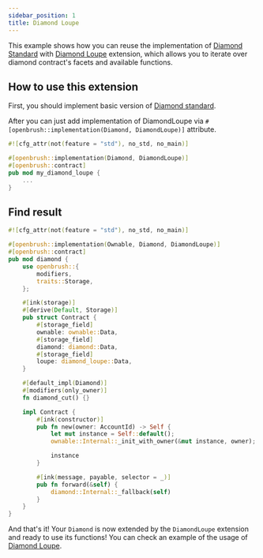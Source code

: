 ```yaml
---
sidebar_position: 1
title: Diamond Loupe
---
```


This example shows how you can reuse the implementation of [Diamond Standard](https://github.com/727-Ventures/openbrush-contracts/tree/main/contracts/src/upgradeability/diamond) with [Diamond Loupe](https://github.com/727-Ventures/openbrush-contracts/blob/main/contracts/src/upgradeability/diamond/extensions/diamond_loupe.rs) extension, which allows you to iterate over diamond contract's facets and available functions.

## How to use this extension

First, you should implement basic version of [Diamond standard](/smart-contracts/diamond).

After you can just add implementation of DiamondLoupe via `#[openbrush::implementation(Diamond, DiamondLoupe)]` attribute.

```rust
#![cfg_attr(not(feature = "std"), no_std, no_main)]

#[openbrush::implementation(Diamond, DiamondLoupe)]
#[openbrush::contract]
pub mod my_diamond_loupe {
    ...
}
```

## Find result

```rust
#![cfg_attr(not(feature = "std"), no_std, no_main)]

#[openbrush::implementation(Ownable, Diamond, DiamondLoupe)]
#[openbrush::contract]
pub mod diamond {
    use openbrush::{
        modifiers,
        traits::Storage,
    };

    #[ink(storage)]
    #[derive(Default, Storage)]
    pub struct Contract {
        #[storage_field]
        ownable: ownable::Data,
        #[storage_field]
        diamond: diamond::Data,
        #[storage_field]
        loupe: diamond_loupe::Data,
    }

    #[default_impl(Diamond)]
    #[modifiers(only_owner)]
    fn diamond_cut() {}

    impl Contract {
        #[ink(constructor)]
        pub fn new(owner: AccountId) -> Self {
            let mut instance = Self::default();
            ownable::Internal::_init_with_owner(&mut instance, owner);

            instance
        }

        #[ink(message, payable, selector = _)]
        pub fn forward(&self) {
            diamond::Internal::_fallback(self)
        }
    }
}
```

And that's it! Your `Diamond` is now extended by the `DiamondLoupe` extension and ready to use its functions!
You can check an example of the usage of [Diamond Loupe](https://github.com/727-Ventures/openbrush-contracts/tree/main/examples/diamond).
